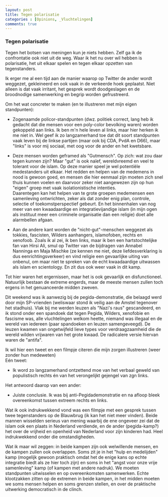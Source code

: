 ```yaml
---
layout: post
title: Tegen polarisatie
categories : [Opinions, _Vluchtelingen]
comments: true
---
```


### Tegen polarisatie

Tegen het botsen van meningen kun je niets hebben. Zelf ga ik de confrontatie ook niet uit de weg. Waar ik het nu over wil hebben is polarisatie, het uit elkaar spelen en tegen elkaar opzetten van tegenstanders.

Ik erger me al een tijd aan de manier waarop op Twitter de ander wordt weggezet, gekleineerd en ook vaak in de verkeerde hoek geplaatst. Niet alleen is dat vaak irritant, het gesprek wordt doodgeslagen en de broodnodige samenwerking en begrip worden gefrustreerd.   

Om het wat concreter te maken (en te illustreren met mijn eigen standpunten):

* Zogenaamde policor-standpunten (dwz. politiek correct, lang heb ik gedacht dat die mensen voor een poly-color bevolking waren) worden gekoppeld aan links. Ik ben m'n hele leven al links, maar hier herken ik me niet in. Wel geef ik zo langzamerhand toe dat dit soort standpunten vaak leven bij de linkse partijen (maar ook bij CDA, PvdA en D66), maar "links" is voor mij sociaal, met oog voor de ander en het kwetsbare.

* Deze mensen worden geframed als "Gutmensch". Op zich: wat zou daar tegen kunnen zijn? Maar "gut" is ook naïef, wereldvreemd en veel te tolerant voor de islam. Op deze manier speel je wel potenti&euml;le medestanders uit elkaar. Het redden en helpen van de medemens in nood is gewoon goed, en mensen die hier eenmaal zijn moeten zich snel thuis kunnen voelen en daarvoor zeker niet aangewezen zijn op hun "eigen" groep met vaak isolationistische intenties. <br>Daarentegen kan het helpen van te grote groepen medemensen een samenleving ontwrichten, zeker als dat zonder enig plan, controle, selectie of toekomstperspectief gebeurt. En het binnenhalen van nog meer van een kwaadaardige en integratievijandige islam (in mijn ogen als instituut meer een criminele organisatie dan een religie) doet alle alarmbellen afgaan.

* Aan de andere kant worden de "nicht-gut"-menschen weggezet als tokkies, fascisten, Wilders aanhangers, islamofoben, rechts en xenofoob.
Zoals ik al zei, ik ben links, maar ik ben een hartstochtelijke fan van Hirsi Ali, smul op Twitter van de bijdragen van Annabel Nanninga en Maja Mischke (ze kennen me niet, deze liefdesverklaring is dus eenrichtingsverkeer) en vind religie een gevaarlijke uiting van onbenul, om maar niet te spreken van de echt kwaadaardige uitwassen als islam en scientology. En zit dus ook weer vaak in dit kamp. 

Tot hier waren het ergernissen, maar het is ook gevaarlijk en disfunctioneel. Natuurlijk bestaan de extreme engerds, maar de meeste mensen zullen toch ergens in het genuanceerde midden zweven.

Dit weekend was ik aanwezig bij de pegida-demonstratie, die belaagd werd door mijn SP-vrienden (weliswaar stond ik veilig aan de Amstel tegenover het stadhuis). Vlak bij me werden leuzen als "Nazi's raus" gescandeerd, en ik stond onder een spandoek dat tegen Pegida, Wilders, xenofobie en fascisme was, alle vluchtelingen welkom heette, niemand was illegaal en de wereld van iedereen (paar spandoeken en leuzen samengeveegd).
De leuzen kwamen van ongetwijfeld lieve types voor verdraagzaamheid die de wereld wilden vrijwaren van het grote kwaad. De radicalere versie hiervan waren de "antifa".

Ik wil hier een tweet en een filmpje citeren die mijn zorgen illustreren (weer zonder hun medeweten)  
Eén tweet:

* Ik word zo langzamerhand ontzettend moe van het verbaal geweld van populistisch rechts én van het verongelijkt gejengel van zgn links.

Het antwoord daarop van een ander:

* Juiste conclusie. Ik was bij anti-Pegidademonstratie en na afloop bleek overeenkomst tussen extreem rechts en links.

Wat ik ook indrukwekkend vond was een filmpje met een gesprek tussen twee tegenstanders op de Blauwbrug (ik kan het niet meer vinden). Beide mannen wisselden serieus van mening waarbij de ene ongeveer zei dat de islam ook een plaats in Nederland verdiende, en de ander (pegida-kamp?) het over de vrijheid en openheid van Nederland voor zijn kinderen had. Heel indrukwekkend onder die omstandigheden.

Wat ik maar wil zeggen: in beide kampen zijn ook welwillende mensen, en de kampen zullen ook overlappen. Soms zit je in het "hulp en medelijden" kamp (mogelijk gewoon praktisch omdat het de enige kans op echte integratie biedt als ze hier toch zijn) en soms in het "angst voor onze vrije samenleving" kamp (of kampen met andere nadruk). We moeten standpunten uitwisselen en op overeenkomsten samenwerken. Echte klootzakken zitten op de extremen in beide kampen, in het midden moeten we soms mensen helpen en soms grenzen stellen, en over de praktische uitwerking democratisch in de clinch.

